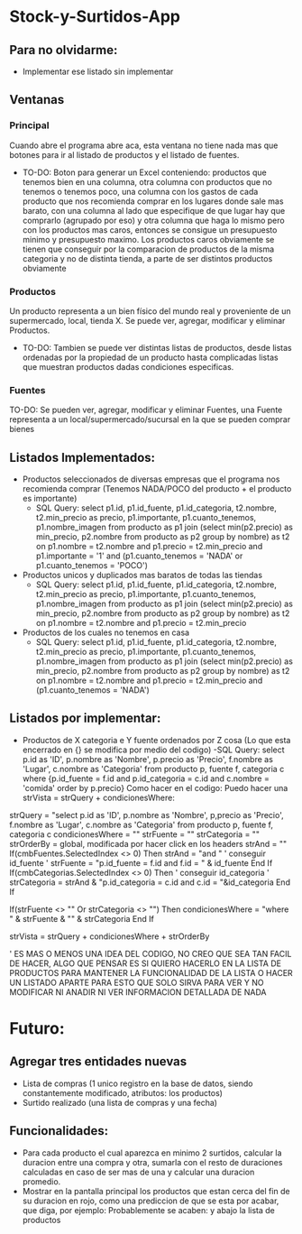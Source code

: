 # Stock-y-Surtidos-App

## Para no olvidarme:
- Implementar ese listado sin implementar

## Ventanas

### Principal

Cuando abre el programa abre aca, esta ventana no tiene nada mas que botones para ir al listado de productos y el listado de fuentes.

- TO-DO: Boton para generar un Excel conteniendo: productos que tenemos bien en una columna, otra columna con productos que no tenemos o tenemos poco, una columna con los gastos de cada producto que nos recomienda comprar en los lugares donde sale mas barato, con una columna al lado que especifique de que lugar hay que comprarlo (agrupado por eso) y otra columna que haga lo mismo pero con los productos mas caros, entonces se consigue un presupuesto minimo y presupuesto maximo. Los productos caros obviamente se tienen que conseguir por la comparacion de productos de la misma categoria y no de distinta tienda, a parte de ser distintos productos obviamente

### Productos

Un producto representa a un bien físico del mundo real y proveniente de un supermercado, local, tienda X.
Se puede ver, agregar, modificar y eliminar Productos.

- TO-DO: Tambien se puede ver distintas listas de productos, desde listas ordenadas por la propiedad de un producto hasta complicadas listas que muestran productos dadas condiciones especificas.
 
### Fuentes

TO-DO: Se pueden ver, agregar, modificar y eliminar Fuentes, una Fuente representa a un local/supermercado/sucursal en la que se pueden comprar bienes

## Listados Implementados:
- Productos seleccionados de diversas empresas que el programa nos recomienda comprar (Tenemos NADA/POCO del producto + el producto es importante)
	- SQL Query: select p1.id, p1.id_fuente, p1.id_categoria, t2.nombre, t2.min_precio as precio, p1.importante, p1.cuanto_tenemos, p1.nombre_imagen from producto as p1 join (select min(p2.precio) as min_precio, p2.nombre from producto as p2 group by nombre) as t2 on p1.nombre = t2.nombre and p1.precio = t2.min_precio and p1.importante = '1' and (p1.cuanto_tenemos = 'NADA' or p1.cuanto_tenemos = 'POCO')
- Productos unicos y duplicados mas baratos de todas las tiendas
	- SQL Query: select p1.id, p1.id_fuente, p1.id_categoria, t2.nombre, t2.min_precio as precio, p1.importante, p1.cuanto_tenemos, p1.nombre_imagen from producto as p1 join (select min(p2.precio) as min_precio, p2.nombre from producto as p2 group by nombre) as t2 on p1.nombre = t2.nombre and p1.precio = t2.min_precio
- Productos de los cuales no tenemos en casa
	- SQL Query: select p1.id, p1.id_fuente, p1.id_categoria, t2.nombre, t2.min_precio as precio, p1.importante, p1.cuanto_tenemos, p1.nombre_imagen from producto as p1 join (select min(p2.precio) as min_precio, p2.nombre from producto as p2 group by nombre) as t2 on p1.nombre = t2.nombre and p1.precio = t2.min_precio and (p1.cuanto_tenemos = 'NADA')

## Listados por implementar:

- Productos de X categoria e Y fuente ordenados por Z cosa (Lo que esta encerrado en {} se modifica por medio del codigo)
  	-SQL Query:  select p.id as 'ID', p.nombre as 'Nombre', p.precio as 'Precio', f.nombre as 'Lugar', c.nombre as 'Categoria' from producto p, fuente f, categoria c where {p.id_fuente = f.id and p.id_categoria = c.id and c.nombre = 'comida' order by p.precio} Como hacer en el codigo: Puedo hacer una strVista = strQuery + condicionesWhere:

strQuery = "select p.id as 'ID', p.nombre as 'Nombre', p,precio as 'Precio', f.nombre as 'Lugar', c.nombre as 'Categoria' from producto p, fuente f, categoria c
condicionesWhere = ""
strFuente = ""
strCategoria = ""
strOrderBy = global, modificada por hacer click en los headers
strAnd = ""
If(cmbFuentes.SelectedIndex <> 0) Then
	strAnd = "and "
  	' conseguir id_fuente ' 
  	strFuente = "p.id_fuente = f.id and f.id = " & id_fuente
End If
If(cmbCategorias.SelectedIndex <> 0) Then
	' conseguir id_categoria '
 	strCategoria = strAnd & "p.id_categoria = c.id and c.id = "&id_categoria
End If

If(strFuente <> "" Or strCategoria <> "") Then
	condicionesWhere = "where " & strFuente & "" & strCategoria 
End If

strVista = strQuery + condicionesWhere + strOrderBy

' ES MAS O MENOS UNA IDEA DEL CODIGO, NO CREO QUE SEA TAN FACIL DE HACER, ALGO QUE PENSAR ES SI QUIERO HACERLO EN LA LISTA DE PRODUCTOS PARA MANTENER LA FUNCIONALIDAD DE LA LISTA O HACER UN LISTADO APARTE PARA ESTO QUE SOLO SIRVA PARA VER Y NO MODIFICAR NI ANADIR NI VER INFORMACION DETALLADA DE NADA
# Futuro:

## Agregar tres entidades nuevas 
- Lista de compras (1 unico registro en la base de datos, siendo constantemente modificado, atributos: los productos)
- Surtido realizado (una lista de compras y una fecha)
	
## Funcionalidades:
- Para cada producto el cual aparezca en minimo 2 surtidos, calcular la duracion entre una compra y otra, sumarla con el resto de duraciones calculadas en caso de ser mas de una y calcular una duracion promedio.
- Mostrar en la pantalla principal los productos que estan cerca del fin de su duracion en rojo, como una prediccion de que se esta por acabar, que diga, por ejemplo: Probablemente se acaben: y abajo la lista de productos

	
	
